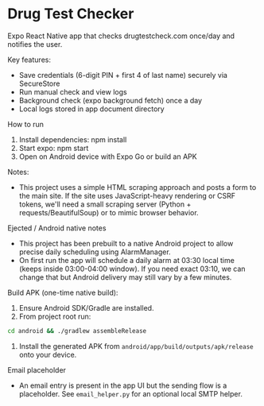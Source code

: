 # Drug Test Checker


Expo React Native app that checks drugtestcheck.com once/day and notifies the user.

Key features:

- Save credentials (6-digit PIN + first 4 of last name) securely via SecureStore
- Run manual check and view logs
- Background check (expo background fetch) once a day
- Local logs stored in app document directory

How to run

1. Install dependencies: npm install
2. Start expo: npm start
3. Open on Android device with Expo Go or build an APK

Notes:

- This project uses a simple HTML scraping approach and posts a form to the main site. If the site uses JavaScript-heavy rendering or CSRF tokens, we'll need a small scraping server (Python + requests/BeautifulSoup) or to mimic browser behavior.

Ejected / Android native notes

- This project has been prebuilt to a native Android project to allow precise daily scheduling using AlarmManager.
- On first run the app will schedule a daily alarm at 03:30 local time (keeps inside 03:00-04:00 window). If you need exact 03:10, we can change that but Android delivery may still vary by a few minutes.

Build APK (one-time native build):

1. Ensure Android SDK/Gradle are installed.
1. From project root run:

```bash
cd android && ./gradlew assembleRelease
```

1. Install the generated APK from `android/app/build/outputs/apk/release` onto your device.

Email placeholder

- An email entry is present in the app UI but the sending flow is a placeholder. See `email_helper.py` for an optional local SMTP helper.

